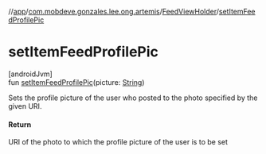 //[app](../../../index.md)/[com.mobdeve.gonzales.lee.ong.artemis](../index.md)/[FeedViewHolder](index.md)/[setItemFeedProfilePic](set-item-feed-profile-pic.md)

# setItemFeedProfilePic

[androidJvm]\
fun [setItemFeedProfilePic](set-item-feed-profile-pic.md)(picture: [String](https://kotlinlang.org/api/latest/jvm/stdlib/kotlin/-string/index.html))

Sets the profile picture of the user who posted to the photo specified by the given URI.

#### Return

URI of the photo to which the profile picture of the user is to be set
